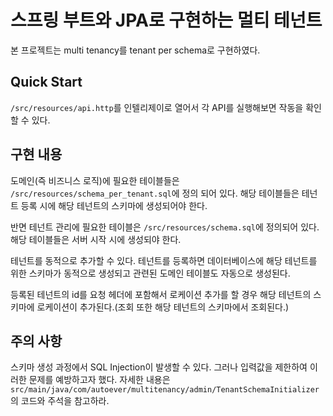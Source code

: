 # 스프링 부트와 JPA로 구현하는 멀티 테넌트

본 프로젝트는 multi tenancy를 tenant per schema로 구현하였다.

## Quick Start
`/src/resources/api.http`를 인텔리제이로 열어서 각 API를 실행해보면 작동을 확인할 수 있다.

## 구현 내용

도메인(즉 비즈니스 로직)에 필요한 테이블들은 `/src/resources/schema_per_tenant.sql`에 정의 되어 있다. 해당 테이블들은 테넌트 등록 시에 해당 테넌트의 스키마에 생성되어야 한다.

반면 테넌트 관리에 필요한 테이블은 `/src/resources/schema.sql`에 정의되어 있다. 해당 테이블들은 서버 시작 시에 생성되야 한다.

테넌트를 동적으로 추가할 수 있다. 테넌트를 등록하면 데이터베이스에 해당 테넌트를 위한 스키마가 동적으로 생성되고 관련된 도메인 테이블도 자동으로 생성된다.

등록된 테넌트의 id를 요청 헤더에 포함해서 로케이션 추가를 할 경우 해당 테넌트의 스키마에 로케이션이 추가된다.(조회 또한 해당 테넌트의 스키마에서 조회된다.)

## 주의 사항

스키마 생성 과정에서 SQL Injection이 발생할 수 있다. 그러나 입력값을 제한하여 이러한 문제를 예방하고자 했다. 자세한 내용은 `src/main/java/com/autoever/multitenancy/admin/TenantSchemaInitializer`의 코드와 주석을 참고하라.